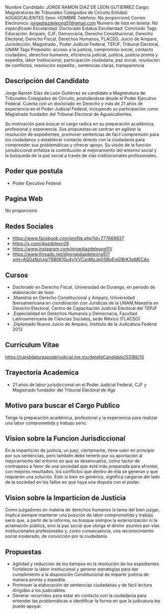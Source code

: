 Nombre Candidato: JORGE RAMON DIAZ DE LEON GUTIERREZ
Cargo: Magistraturas de Tribunales Colegiados de Circuito
Entidad: AGUASCALIENTES
Sexo: HOMBRE
Telefono: No proporcionó
Correo Electronico: jorgediazdeleong51@gmail.com
Numero de lista en boleta: *No especificado*
Escolaridad: Doctorado
Estatus Escolaridad: Concluido
Tags Educación: Amparo, CJF, Democracia, Derecho Constitucional, Derecho Electoral, Derecho Fiscal, Derechos Humanos, FLACSO, Juicio de Amparo, Jurisdicción, Magistrado., Poder Judicial Federal, TEPJF, Tribunal Electoral, UNAM
Tags Propósito: acceso a la justicia, compromiso social, contacto ciudadano, derechos humanos, eficiencia judicial, justicia, justicia pronta y expedita, labor institucional, participación ciudadana, paz social, resolución de conflictos, resolución expedita., sentencias claras, transparencia


## Descripción del Candidato 

Jorge Ramón Díaz de León Gutiérrez es candidato a Magistratura de Tribunales Colegiados de Circuito, postulándose desde el Poder Ejecutivo Federal. Cuenta con un doctorado en Derecho y más de 21 años de experiencia en el Poder Judicial Federal, incluyendo su participación como Magistrado fundador del Tribunal Electoral de Aguascalientes.

Su motivación para buscar el cargo radica en su preparación académica, profesional y experiencia.  Sus propuestas se centran en agilizar la resolución de expedientes, promover sentencias de fácil comprensión para los ciudadanos y establecer contacto directo con la ciudadanía para comprender sus problemáticas y ofrecer apoyo. Su visión de la función jurisdiccional enfatiza la contribución al mejoramiento del entorno social y la búsqueda de la paz social a través de vías institucionales profesionales.


## Poder que postula

- Poder Ejecutivo Federal


## Pagina Web

No proporcionó


## Redes Sociales

- https://www.facebook.com/profile.php?id=777669937
- https://x.com/diazdeleon26
- https://www.instagram.com/jorgediazdeleong51/
- https://www.threads.net/@jorgediazdeleong51?xmt=AQGzNztJgjTRB0610u4ylVVCsnMzJeGSBpEmDBrK3pMECAo


## Cursos

- Doctorado en Derecho Fiscal, Universidad de Durango, en periodo de elaboración de tesis
- ,Maestría en Derecho Constitucional y Amparo, Universidad Iberoamericana en coordinación con Jurídicas de la UNAM,Maestría en Derecho Electoral, Centro de Capacitación Judicial Electoral del TEPJF
- ,Especialidad en Derechos Humanos y Democracia, Facultad Latinoamericana de Ciencias Sociales, sede México (FLACSO)
- ,Diplomado Nuevo Juicio de Amparo, Instituto de la Judicatura Federal 2013


## Curriculum Vitae

https://candidaturaspoderjudicial.ine.mx/detalleCandidato/53186/10


## Trayectoria Academica

- 21 años de labor jurisdiccional en el Poder Judicial Federal, CJF y Magistrado fundador del Tribunal Electoral de Ags


## Motivo para buscar el Cargo Publico

Tengo la preparación académica, profesional y la experiencia para realizar una labor comprometida y trabajo serio.


## Vision sobre la Funcion Jurisdiccional

En la impartición de justicia, un juez, ciertamente, tiene valor en principio por sus sentencias, pero también debe tenerlo por su aportación al mejoramiento del entorno en que se desenvuelve, como factor de contrapeso a favor de una sociedad que esté más preparada para afrontar, con mejores resultados, los conflictos que dentro de ella se generan y que requieren una solución. Esto si bien en genérico, significa cargarse del lado de la sociedad en los fallos en que haya una disputa con el poder.


## Vision sobre la Imparticion de Justicia

Como juzgadores en materia de derechos humanos la tarea del bien juzgar, implica siempre mantener una posición de labor comprometida y trabajo serio que, a partir de la reforma, no busque siempre la exteriorización ni la aclamación pública, sino la paz social que otorga el dirimir asuntos por vías institucionales profesionales y, como consecuencia, una reconocimiento social moderado, de convicción por la ciudadanía.


## Propuestas

- Agilidad y reducción de los tiempos en la resolución de los expedientes. Fortalecer la labor institucional y generar estrategias para dar cumplimiento a la disposición Constitucional de impartir justicia de manera pronta y expedita.
- Promover la elaboración de sentencias ciudadanas y de fácil lectura dirigidas a los justiciables.
- Generar recorridos para estar en contacto con la ciudadanía para entender las problemáticas e identificar la forma en que la judicatura les puede apoyar.

